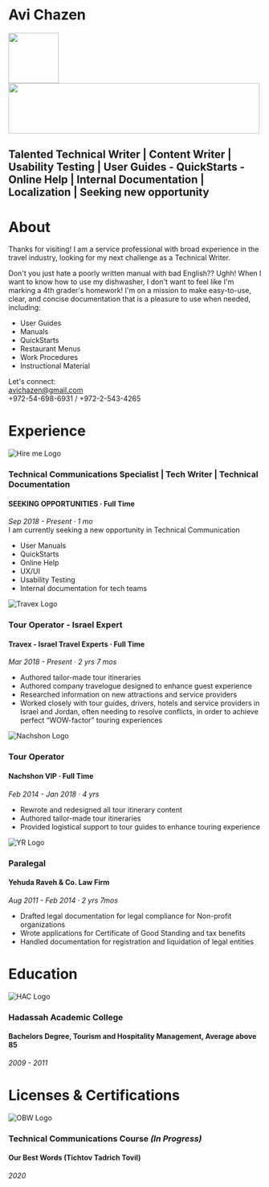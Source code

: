 # Avi Chazen

<img src="https://media-exp1.licdn.com/dms/image/C4D35AQHXBNF6Rk0m8g/profile-framedphoto-shrink_200_200/0?e=1601236800&v=beta&t=gUuYBJAHxO9qQpK0OYyMecGnhRIL4TLp6BVYHxyA42k" width="100" height="100"/>
<img src="https://media-exp1.licdn.com/dms/image/C4D16AQH-wKChbz1YBw/profile-displaybackgroundimage-shrink_200_800/0?e=1606348800&v=beta&t=tkjkt2aFL5mbkMv3fAV476XPDyffBWc48CrGQMJpUtE" width="500" height="100"/>


## Talented Technical Writer | Content Writer | Usability Testing | User Guides - QuickStarts - Online Help | Internal Documentation | Localization | Seeking new opportunity

# About
Thanks for visiting! I am a service professional with broad experience in the travel industry, looking for my next challenge as a Technical Writer.

Don't you just hate a poorly written manual with bad English?? Ughh!
When I want to know how to use my dishwasher, I don't want to feel like I'm marking a 4th grader's homework!
I'm on a mission to make easy-to-use, clear, and concise documentation that is a pleasure to use when needed, including:
* User Guides
* Manuals
* QuickStarts
* Restaurant Menus
* Work Procedures
* Instructional Material  


Let's connect:  
avichazen@gmail.com  
+972-54-698-6931 / +972-2-543-4265 

# Experience
![Hire me Logo](https://media-exp1.licdn.com/dms/image/C4D0BAQGi4sw_E5j9CA/company-logo_100_100/0?e=1609372800&v=beta&t=uabqFJ9vIkE_qI_v0JLbQpL0MCJcpIlkJl-YRsaQvkg)
### Technical Communications Specialist | Tech Writer | Technical Documentation 
#### SEEKING OPPORTUNITIES · Full Time  
_Sep 2018 - Present · 1 mo_  
  I am currently seeking a new opportunity in Technical Communication
  * User Manuals 
  * QuickStarts
  * Online Help
  * UX/UI
  * Usability Testing 
  * Internal documentation for tech teams

![Travex Logo](https://media-exp1.licdn.com/dms/image/C4D0BAQFvBPuJP3tevQ/company-logo_100_100/0?e=1609372800&v=beta&t=QT2d71xxYVEMrxC9eWlGM3WR7_N0u9MrlmtqHP0pseE)
### Tour Operator - Israel Expert 
#### Travex - Israel Travel Experts · Full Time  
_Mar 2018 - Present · 2 yrs 7 mos_
  * Authored tailor-made tour itineraries
  * Authored company travelogue designed to enhance guest experience
  * Researched information on new attractions and service providers
  * Worked closely with tour guides, drivers, hotels and service providers in Israel and Jordan, often needing to resolve conflicts, in order to achieve perfect “WOW-factor” touring experiences

![Nachshon Logo](https://media-exp1.licdn.com/dms/image/C4D0BAQFvJDsYND3lzg/company-logo_100_100/0?e=1609372800&v=beta&t=UNbhk6VdrGyOMCDoNbJg2EL64W-66gCX90XOCMmMlSg)
### Tour Operator 
#### Nachshon VIP · Full Time  
_Feb 2014 - Jan 2018 · 4 yrs_
  * Rewrote and redesigned all tour itinerary content
  * Authored tailor-made tour itineraries
  * Provided logistical support to tour guides to enhance touring experience

![YR Logo](https://media-exp1.licdn.com/dms/image/C560BAQFdW9j5ER1pWA/company-logo_100_100/0?e=1609372800&v=beta&t=Ijdi_8kkyRG55Vn9HfeJ_76CbCfMIx03pQIN_QaXEMg)
### Paralegal
#### Yehuda Raveh & Co. Law Firm  
_Aug 2011 - Feb 2014 · 2 yrs 7mos_
  * Drafted legal documentation for legal compliance for Non-profit organizations
  * Wrote applications for Certificate of Good Standing and tax benefits
  * Handled documentation for registration and liquidation of legal entities

# Education
![HAC Logo](https://media-exp1.licdn.com/dms/image/C4E0BAQHCVO7S_p8nTA/company-logo_100_100/0?e=1609372800&v=beta&t=7PnIz7sCnPhLziqA228QtL4HeUBpkxdZEiyLTsEe5L8)
### Hadassah Academic College 
#### **Bachelors Degree, Tourism and Hospitality Management, Average above 85**
_2009 - 2011_

# Licenses & Certifications 
![OBW Logo](https://media-exp1.licdn.com/dms/image/C4D0BAQGmNdLQIY9ocA/company-logo_100_100/0?e=1609372800&v=beta&t=3JEajljZPQyz1QGleLL1DIUsmUdRQSxsT4zbskC5vOE)
### Technical Communications Course _(In Progress)_
#### **Our Best Words (Tichtov Tadrich Tovil)**
_2020_ 

